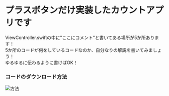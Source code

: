 # プラスボタンだけ実装したカウントアプリです

ViewController.swiftの中に"ここにコメント"と書いてある場所が5か所あります！    
5か所のコードが何をしているコードなのか、自分なりの解説を書いてみましょう！    
ゆるゆるに伝わるように書けばOK！

### コードのダウンロード方法
![方法](https://dl.dropboxusercontent.com/s/eono7ywi0ghypw5/codedownload.png?dl=0)
